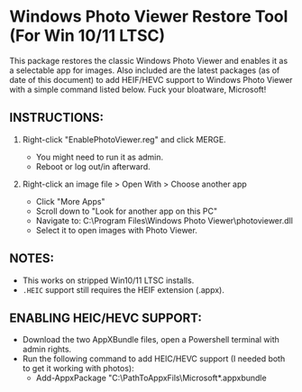 Windows Photo Viewer Restore Tool (For Win 10/11 LTSC)
=============================================================

This package restores the classic Windows Photo Viewer and enables it as a selectable app for images. Also included are the latest packages (as of date of this document) to add HEIF/HEVC support to Windows Photo Viewer with a simple command listed below. Fuck your bloatware, Microsoft!

INSTRUCTIONS:
-------------
1. Right-click "EnablePhotoViewer.reg" and click MERGE.
   - You might need to run it as admin.
   - Reboot or log out/in afterward.

2. Right-click an image file > Open With > Choose another app
   - Click "More Apps"
   - Scroll down to "Look for another app on this PC"
   - Navigate to:
     C:\Program Files\Windows Photo Viewer\photoviewer.dll
   - Select it to open images with Photo Viewer.

NOTES:
------
- This works on stripped Win10/11 LTSC installs.
- `.HEIC` support still requires the HEIF extension (.appx).

ENABLING HEIC/HEVC SUPPORT: 
------
- Download the two AppXBundle files, open a Powershell terminal with admin rights.
- Run the following command to add HEIC/HEVC support (I needed both to get it working with photos):
  -  Add-AppxPackage "C:\PathToAppxFils\Microsoft*.appxbundle
